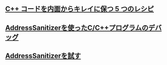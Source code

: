 ## [C++ コードを内面からキレイに保つ 5 つのレシピ](https://qiita.com/syoyo/items/9b25e028ec2b5bbcf8be#coverity-scan)
## [AddressSanitizerを使ったC/C++プログラムのデバッグ](https://note.com/muranoya/n/nd69128d610f8)
## [AddressSanitizerを試す](https://www.cuspy.org/diary/2016-12-16-clang-address-sanitizer/)

